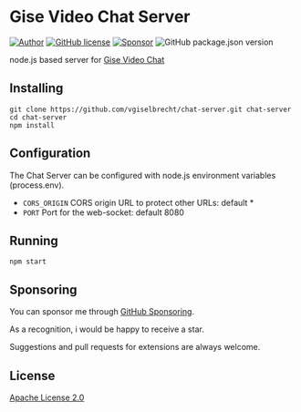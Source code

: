 # Gise Video Chat Server 

[![Author](https://img.shields.io/badge/Author-vgiselbrecht-brightgreen.svg)](https://github.com/vgiselbrecht)
[![GitHub license](https://img.shields.io/github/license/vgiselbrecht/chat-server)](https://github.com/vgiselbrecht/chat-server/blob/master/LICENSE)
[![Sponsor](https://img.shields.io/badge/Sponsor-GitHub-ff69b4.svg)](https://github.com/sponsors/vgiselbrecht/)
![GitHub package.json version](https://img.shields.io/github/package-json/v/vgiselbrecht/chat-server)

node.js based server for [Gise Video Chat](https://github.com/vgiselbrecht/gise-video-chat/)

## Installing

```
git clone https://github.com/vgiselbrecht/chat-server.git chat-server
cd chat-server
npm install
```

## Configuration

The Chat Server can be configured with node.js environment variables (process.env).

* `CORS_ORIGIN` CORS origin URL to protect other URLs: default *
* `PORT` Port for the web-socket: default 8080

## Running

```
npm start
```

## Sponsoring

You can sponsor me through [GitHub Sponsoring](https://github.com/sponsors/vgiselbrecht/).

As a recognition, i would be happy to receive a star.

Suggestions and pull requests for extensions are always welcome.

## License

[Apache License 2.0](LICENSE)

